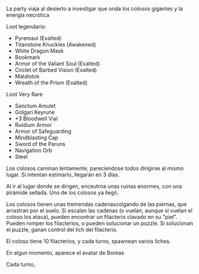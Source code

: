 
La party viaja al desierto a investigar que onda los colosos gigantes y la energía necrótica


Loot legendario:
- Pyremaul (Exalted)
- Titanstone Knuckles (Awakened)
- White Dragon Mask
- Bookmark
- Armor of the Valiant Soul (Exalted)
- Circlet of Barbed Vision (Exalted)
- Matalotok
- Wreath of the Prism (Exalted)

Loot Very Rare
- Sanctum Amulet
- Golgari Keyrune
- +3 Bloodwell Vial
- Ruidium Armor
- Armor of Safeguarding
- Mindblasting Cap
- Sword of the Paruns
- Navigation Orb
- Steel


Los colosos caminan lentamente, pareciendose todos dirigirse al mismo lugar. Si intentan estimarlo, llegarán en 3 días.

Al ir al lugar donde se dirigen, enceutrna unas ruinas enormes, con una pirámide sellada. Uno de los colosos ya llegó.

Los colosos tienen unas tremendas cadenascolgando de las piernas, que arrastran por el suelo. Si escalan las cadenas (o vuelan, aunque si vuelan el coloso los ataca), pueden encontrar un filacterio clavado en su "piel". Pueden romper los filacterios, o pueden solucionar un puzzle. Si solucionan el puzzle, ganan control del lich del filacterio.

El coloso tiene 10 filacterios, y cada turno, spawnean varios liches.

En algun momento, aparece el avatar de Boreas

Cada turno, 